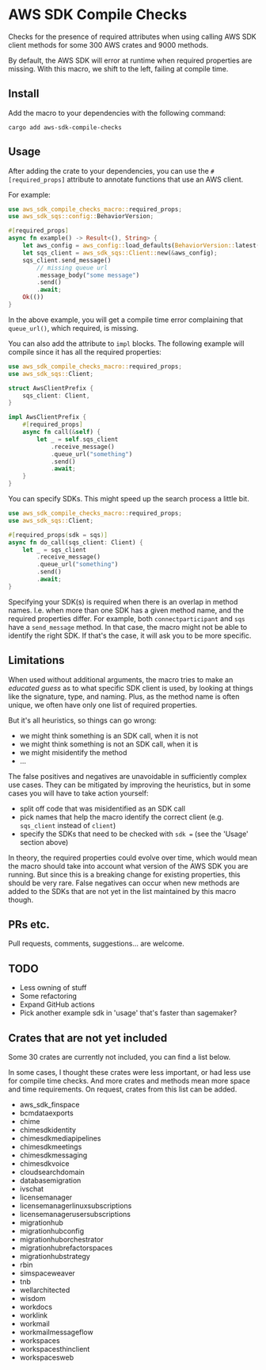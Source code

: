 # AWS SDK Compile Checks

Checks for the presence of required attributes when using calling AWS SDK client methods for some 300 AWS crates and 9000 methods.

By default, the AWS SDK will error at runtime when required properties are missing.
With this macro, we shift to the left, failing at compile time.

## Install

Add the macro to your dependencies with the following command:

```ignore
cargo add aws-sdk-compile-checks
```

## Usage

After adding the crate to your dependencies, you can use the `#[required_props]` attribute to annotate functions that use an AWS client.

For example:

```rust ignore
use aws_sdk_compile_checks_macro::required_props;
use aws_sdk_sqs::config::BehaviorVersion;

#[required_props]
async fn example() -> Result<(), String> {
    let aws_config = aws_config::load_defaults(BehaviorVersion::latest()).await;
    let sqs_client = aws_sdk_sqs::Client::new(&aws_config);
    sqs_client.send_message()
        // missing queue url
        .message_body("some message")
        .send()
        .await;
    Ok(())
}
```

In the above example, you will get a compile time error complaining that `queue_url()`, which required, is missing.

You can also add the attribute to `impl` blocks. The following example will compile since it has all the required properties:

```rust
use aws_sdk_compile_checks_macro::required_props;
use aws_sdk_sqs::Client;

struct AwsClientPrefix {
    sqs_client: Client,
}

impl AwsClientPrefix {
    #[required_props]
    async fn call(&self) {
        let _ = self.sqs_client
            .receive_message()
            .queue_url("something")
            .send()
            .await;
    }
}
```

You can specify SDKs. This might speed up the search process a little bit.

```rust
use aws_sdk_compile_checks_macro::required_props;
use aws_sdk_sqs::Client;

#[required_props(sdk = sqs)]
async fn do_call(sqs_client: Client) {
    let _ = sqs_client
        .receive_message()
        .queue_url("something")
        .send()
        .await;
}
```

Specifying your SDK(s) is required when there is an overlap in method names.
I.e. when more than one SDK has a given method name, and the required properties differ.
For example, both `connectparticipant` and `sqs` have a `send_message` method.
In that case, the macro might not be able to identify the right SDK. If that's the case, it will ask you to be more specific.

## Limitations

When used without additional arguments, the macro tries to make an _educated guess_ as to what specific SDK client is used, by looking at things like the signature, type, and naming.
Plus, as the method name is often unique, we often have only one list of required properties.

But it's all heuristics, so things can go wrong:
- we might think something is an SDK call, when it is not
- we might think something is not an SDK call, when it is
- we might misidentify the method
- ...

The false positives and negatives are unavoidable in sufficiently complex use cases.
They can be mitigated by improving the heuristics, but in some cases you will have to take action yourself:
- split off code that was misidentified as an SDK call
- pick names that help the macro identify the correct client (e.g. `sqs_client` instead of `client`)
- specify the SDKs that need to be checked with `sdk =` (see the 'Usage' section above)

In theory, the required properties could evolve over time, which would mean the macro should take into account what version of the AWS SDK you are running.
But since this is a breaking change for existing properties, this should be very rare.
False negatives can occur when new methods are added to the SDKs that are not yet in the list maintained by this macro though.

## PRs etc.

Pull requests, comments, suggestions... are welcome.

## TODO

- Less owning of stuff
- Some refactoring
- Expand GitHub actions
- Pick another example sdk in 'usage' that's faster than sagemaker?

## Crates that are not yet included

Some 30 crates are currently not included, you can find a list below.

In some cases, I thought these crates were less important, or had less use for compile time checks.
And more crates and methods mean more space and time requirements.
On request, crates from this list can be added.

- aws_sdk_finspace
- bcmdataexports
- chime
- chimesdkidentity
- chimesdkmediapipelines
- chimesdkmeetings
- chimesdkmessaging
- chimesdkvoice
- cloudsearchdomain
- databasemigration
- ivschat
- licensemanager
- licensemanagerlinuxsubscriptions
- licensemanagerusersubscriptions
- migrationhub
- migrationhubconfig
- migrationhuborchestrator
- migrationhubrefactorspaces
- migrationhubstrategy
- rbin
- simspaceweaver
- tnb
- wellarchitected
- wisdom
- workdocs
- worklink
- workmail
- workmailmessageflow
- workspaces
- workspacesthinclient
- workspacesweb
